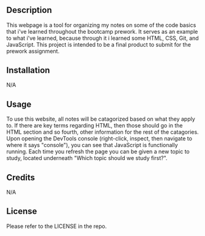 # <Prework-Study-Guide-Webpage>

## Description 

This webpage is a tool for organizing my notes on some of the code basics that i've learned throughout the bootcamp prework. It serves as an example to what i've learned, because through it i learned some HTML, CSS, Git, and JavaScript. This project is intended to be a final product to submit for the prework assignment.

## Installation

N/A

## Usage

To use this website, all notes will be catagorized based on what they apply to. If there are key terms regarding HTML, then those should go in the HTML section and so fourth, other information for the rest of the catagories. Upon opening the DevTools console (right-click, inspect, then navigate to where it says "console"), you can see that JavaScript is functionally running. Each time you refresh the page you can be given a new topic to study, located underneath "Which topic should we study first?".

## Credits

N/A

## License

Please refer to the LICENSE in the repo.
